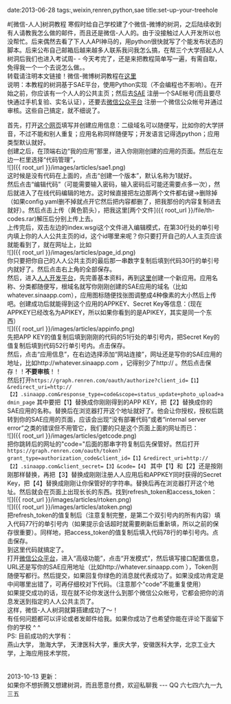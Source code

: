 date:2013-06-28
tags:,weixin,renren,python,sae
title:set-up-your-treehole
<!---->
#[微信-人人]树洞教程
寒假时给自己学校建了个微信-微博的树洞，之后陆续收到有人请教我怎么做的邮件，而且还是微信-人人的。由于没接触过人人开发所以也没帮忙。后来偶然去看了下人人API神马的，用python很快就写了个能发布状态的脚本。后来公布自己邮箱后越来越多人联系我问我怎么搞，在帮三个大学搭起人人树洞后我们也进入考试周- - 今天考完了，还是来把教程简单写一遍，有需自取，免得我一个一个去说怎么做。。  
转载请注明本文链接！微信-微博树洞教程在[这里](http://yakiang.com/blog/set-up-your-weibo-treehole/)  
说明：本教程的树洞基于SAE平台，使用Python实现（不会编程也不影响）。在开始之前，你应该有一个人人的公共主页；然后去[SAE](http://sae.sina.com.cn) 注册一个SAE帐号(而且要尽快通过手机复验、实名认证），还要去[微信公众平台](http://mp.weixin.qq.com) 注册一个微信公众帐号并通过审核。这些自己搞定，就不细说了。  
<!--more-->
首先，打开[这个网页](http://sae.sina.com.cn/?m=myapp&a=create)填写并创建应用信息：二级域名可以随便写，比如你的大学拼音，不过不能和别人重复；应用名称同样随便写；开发语言记得选python；应用类型默认就好。  
创建之后，在顶端右边“我的应用”那里，进入你刚刚创建的应用的页面。然后在左边一栏里选择“代码管理”，  
![]({{ root_url }}/images/articles/sae1.png)  
这时候是没有代码在上面的，点击“创建一个版本”，默认名称为1就好。  
然后点击“编辑代码”（可能需要输入密码，输入密码后可能还需要点多一次），然后就进入了在线代码编辑的地方。这时候直接把左边那两个文件都右键->删除掉（如果config.yaml删不掉就点开它然后把内容都删了，把我那份的内容复制进去就好）。然后点击上传（黄色箭头），把我这里[两个文件]({{ root_url }}/file/th-codes.rar)解压后分别上传上去。  
上传完后，双击左边的index.wsgi这个文件进入编辑模式，在第30行处的单引号内填上你的人人公共主页的id，这个id哪里来呢？你只要打开自己的人人主页应该就能看到了，就在网址上，比如  
![]({{ root_url }}/images/articles/page_id.png)  
你只要把你自己的人人公共主页的最后那一串数字复制后填到代码30行的单引号内就好了。然后点击右上角的全部保存。   
然后，进入[人人开发平台](http://app.renren.com/developers/baseinfo)，先完善基本资料，再到[这里](http://app.renren.com/developers/createAppV3/create)创建一个新应用。应用名称、分类都随便写，根域名就写你刚刚创建的SAE应用的域名（比如whatever.sinaapp.com），应用图标随便找张图调整成4种像素的大小然后上传吧。创建成功后就能得到这个应用的APPKEY、Secret Key等信息：(现在APPKEY已经改名为APIKEY，所以如果你看到的是APIKEY，其实是同一个东西）  
![]({{ root_url }}/images/articles/appinfo.png)  
先把APP KEY的值复制后填到刚刚的代码的51行处的单引号内，把Secret Key的值复制后填到代码52行单引号内。点击保存。  
然后，点击“应用信息”，在右边选择添加“网站连接”，网址还是写你的SAE应用的地址，比如http://whatever.sinaapp.com ，记得别少了http:// 。然后点击保存！！__不要审核__！！  
然后打开`https://graph.renren.com/oauth/authorize?client_id=【1】&redirect_uri=http://【2】.sinaapp.com&response_type=code&scope=status_update+photo_upload+admin_page`
其中要把【1】替换成你刚刚得到的APP KEY，把【2】替换成你的SAE应用的名称。替换后在浏览器打开这个地址就好了。他会让你授权，授权后跳转到你的SAE应用的页面，应该会出现“没有部署代码”或者“internal server error”之类的错误但不用管它，我们要的只是这个页面上面的网址而已：  
![]({{ root_url }}/images/articles/getcode.png)  
把你跳转后的网址的"code="后面的那串字符复制后先保管好。然后打开`https://graph.renren.com/oauth/token?grant_type=authorization_code&client_id=【1】&redirect_uri=http://【2】.sinaapp.com&client_secret=【3】&code=【4】`
其中【1】和【2】还是按刚刚那样替换，再把【3】替换成刚刚注册人人应用后和APPKEY同时获得的Secret Key，把【4】替换成刚刚让你保管好的字符串。替换后再在浏览器打开这个地址。然后就会在页面上出现长长的东西。找到refresh_token和access_token：  
![]({{ root_url }}/images/articles/rtoken.png)  
![]({{ root_url }}/images/articles/atoken.png)  
把refresh_token的值复制后（注意复制完整，是第二个双引号内的所有内容）填入代码77行的单引号内（如果提示会话超时就需要刷新后重新填，所以之前的保存很重要）。同样地，把access_token的值复制后填入代码78行的单引号内。点击保存。  
到这里代码就搞定了。  
打开[微信公众平台](http://mp.weixin.qq.com)，进入“高级功能”，点击“开发模式”，然后填写接口配置信息，URL还是写你的SAE应用地址（比如http://whatever.sinaapp.com ），Token则随便写都行。然后提交，如果回复你绿色的消息就代表成功了。如果没成功肯定是中间哪里出错了，可再仔细校对下代码。（注意那个"code"不能重复使用）  
如果提交成功的话，现在就不论你发送什么到那个微信公众帐号，它都会把你的消息发送到指定的人人公共主页了。  
这样，微信-人人树洞就算搭建成功了～！  
有任何问题都可以评论或者发邮件给我。如果你成功了也希望你能在评论下面留下你的学校 ^ ^  
PS: 目前成功的大学有：  
燕山大学， 渤海大学， 天津医科大学，重庆大学，安徽医科大学，北京工业大学，上海应用技术学院，  
<br><br>
2013-10-13 更新：  
如果你不想折腾又想建树洞，而且愿意付费，欢迎私聊我 --- QQ 六七四六九一九三五  
